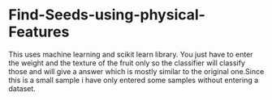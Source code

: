 # Find-Seeds-using-physical-Features
This uses machine learning and scikit learn library. You just have to enter the weight and the texture of the fruit only so the classifier will classify those and will give a answer which is mostly similar to the original one.Since this is a small sample i have only entered some samples without entering a dataset.
